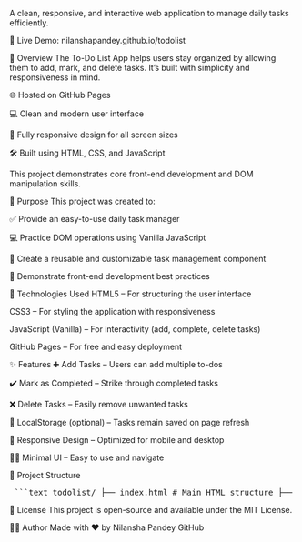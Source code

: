 A clean, responsive, and interactive web application to manage daily tasks efficiently.

🔗 Live Demo: nilanshapandey.github.io/todolist

📄 Overview
The To-Do List App helps users stay organized by allowing them to add, mark, and delete tasks. It’s built with simplicity and responsiveness in mind.

🌐 Hosted on GitHub Pages

💻 Clean and modern user interface

📱 Fully responsive design for all screen sizes

🛠 Built using HTML, CSS, and JavaScript

This project demonstrates core front-end development and DOM manipulation skills.

🎯 Purpose
This project was created to:

✅ Provide an easy-to-use daily task manager

💻 Practice DOM operations using Vanilla JavaScript

🔁 Create a reusable and customizable task management component

📂 Demonstrate front-end development best practices

🧰 Technologies Used
HTML5 – For structuring the user interface

CSS3 – For styling the application with responsiveness

JavaScript (Vanilla) – For interactivity (add, complete, delete tasks)

GitHub Pages – For free and easy deployment

✨ Features
➕ Add Tasks – Users can add multiple to-dos

✔️ Mark as Completed – Strike through completed tasks

❌ Delete Tasks – Easily remove unwanted tasks

💾 LocalStorage (optional) – Tasks remain saved on page refresh

📱 Responsive Design – Optimized for mobile and desktop

🧑‍💻 Minimal UI – Easy to use and navigate

📂 Project Structure
<pre> ```text todolist/ ├── index.html # Main HTML structure ├── style.css # Styling for layout and responsiveness └── script.js # JavaScript for task functionality ``` </pre>
📜 License
This project is open-source and available under the MIT License.

🙋‍♀️ Author
Made with ❤ by Nilansha Pandey
GitHub
